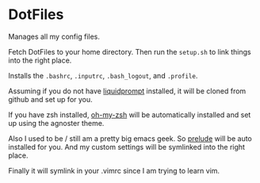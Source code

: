 DotFiles
========

Manages all my config files. 

Fetch DotFiles to your home directory. 
Then run the `setup.sh` to link things into the right place. 

Installs the `.bashrc`, `.inputrc`, `.bash_logout`, and `.profile`.

Assuming if you do not have [liquidprompt](https://github.com/nojhan/liquidprompt) installed, it will be cloned from github and set up for you. 

If you have zsh installed, [oh-my-zsh](https://github.com/robbyrussell/oh-my-zsh) will be automatically installed and set up using the agnoster theme. 

Also I used to be / still am a pretty big emacs geek. So [prelude](https://github.com/bbatsov/prelude) will be auto installed for you. And my custom settings will be symlinked into the right place. 

Finally it will symlink in your .vimrc since I am trying to learn vim.
